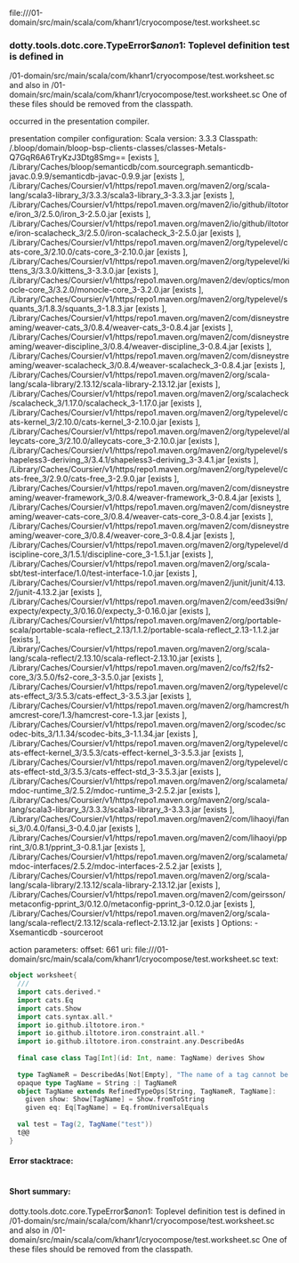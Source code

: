 file://<WORKSPACE>/01-domain/src/main/scala/com/khanr1/cryocompose/test.worksheet.sc
### dotty.tools.dotc.core.TypeError$$anon$1: Toplevel definition test is defined in
  <WORKSPACE>/01-domain/src/main/scala/com/khanr1/cryocompose/test.worksheet.sc
and also in
  <WORKSPACE>/01-domain/src/main/scala/com/khanr1/cryocompose/test.worksheet.sc
One of these files should be removed from the classpath.

occurred in the presentation compiler.

presentation compiler configuration:
Scala version: 3.3.3
Classpath:
<WORKSPACE>/.bloop/domain/bloop-bsp-clients-classes/classes-Metals-Q7GqR6A6TryKzJ3Dtg8Smg== [exists ], <HOME>/Library/Caches/bloop/semanticdb/com.sourcegraph.semanticdb-javac.0.9.9/semanticdb-javac-0.9.9.jar [exists ], <HOME>/Library/Caches/Coursier/v1/https/repo1.maven.org/maven2/org/scala-lang/scala3-library_3/3.3.3/scala3-library_3-3.3.3.jar [exists ], <HOME>/Library/Caches/Coursier/v1/https/repo1.maven.org/maven2/io/github/iltotore/iron_3/2.5.0/iron_3-2.5.0.jar [exists ], <HOME>/Library/Caches/Coursier/v1/https/repo1.maven.org/maven2/io/github/iltotore/iron-scalacheck_3/2.5.0/iron-scalacheck_3-2.5.0.jar [exists ], <HOME>/Library/Caches/Coursier/v1/https/repo1.maven.org/maven2/org/typelevel/cats-core_3/2.10.0/cats-core_3-2.10.0.jar [exists ], <HOME>/Library/Caches/Coursier/v1/https/repo1.maven.org/maven2/org/typelevel/kittens_3/3.3.0/kittens_3-3.3.0.jar [exists ], <HOME>/Library/Caches/Coursier/v1/https/repo1.maven.org/maven2/dev/optics/monocle-core_3/3.2.0/monocle-core_3-3.2.0.jar [exists ], <HOME>/Library/Caches/Coursier/v1/https/repo1.maven.org/maven2/org/typelevel/squants_3/1.8.3/squants_3-1.8.3.jar [exists ], <HOME>/Library/Caches/Coursier/v1/https/repo1.maven.org/maven2/com/disneystreaming/weaver-cats_3/0.8.4/weaver-cats_3-0.8.4.jar [exists ], <HOME>/Library/Caches/Coursier/v1/https/repo1.maven.org/maven2/com/disneystreaming/weaver-discipline_3/0.8.4/weaver-discipline_3-0.8.4.jar [exists ], <HOME>/Library/Caches/Coursier/v1/https/repo1.maven.org/maven2/com/disneystreaming/weaver-scalacheck_3/0.8.4/weaver-scalacheck_3-0.8.4.jar [exists ], <HOME>/Library/Caches/Coursier/v1/https/repo1.maven.org/maven2/org/scala-lang/scala-library/2.13.12/scala-library-2.13.12.jar [exists ], <HOME>/Library/Caches/Coursier/v1/https/repo1.maven.org/maven2/org/scalacheck/scalacheck_3/1.17.0/scalacheck_3-1.17.0.jar [exists ], <HOME>/Library/Caches/Coursier/v1/https/repo1.maven.org/maven2/org/typelevel/cats-kernel_3/2.10.0/cats-kernel_3-2.10.0.jar [exists ], <HOME>/Library/Caches/Coursier/v1/https/repo1.maven.org/maven2/org/typelevel/alleycats-core_3/2.10.0/alleycats-core_3-2.10.0.jar [exists ], <HOME>/Library/Caches/Coursier/v1/https/repo1.maven.org/maven2/org/typelevel/shapeless3-deriving_3/3.4.1/shapeless3-deriving_3-3.4.1.jar [exists ], <HOME>/Library/Caches/Coursier/v1/https/repo1.maven.org/maven2/org/typelevel/cats-free_3/2.9.0/cats-free_3-2.9.0.jar [exists ], <HOME>/Library/Caches/Coursier/v1/https/repo1.maven.org/maven2/com/disneystreaming/weaver-framework_3/0.8.4/weaver-framework_3-0.8.4.jar [exists ], <HOME>/Library/Caches/Coursier/v1/https/repo1.maven.org/maven2/com/disneystreaming/weaver-cats-core_3/0.8.4/weaver-cats-core_3-0.8.4.jar [exists ], <HOME>/Library/Caches/Coursier/v1/https/repo1.maven.org/maven2/com/disneystreaming/weaver-core_3/0.8.4/weaver-core_3-0.8.4.jar [exists ], <HOME>/Library/Caches/Coursier/v1/https/repo1.maven.org/maven2/org/typelevel/discipline-core_3/1.5.1/discipline-core_3-1.5.1.jar [exists ], <HOME>/Library/Caches/Coursier/v1/https/repo1.maven.org/maven2/org/scala-sbt/test-interface/1.0/test-interface-1.0.jar [exists ], <HOME>/Library/Caches/Coursier/v1/https/repo1.maven.org/maven2/junit/junit/4.13.2/junit-4.13.2.jar [exists ], <HOME>/Library/Caches/Coursier/v1/https/repo1.maven.org/maven2/com/eed3si9n/expecty/expecty_3/0.16.0/expecty_3-0.16.0.jar [exists ], <HOME>/Library/Caches/Coursier/v1/https/repo1.maven.org/maven2/org/portable-scala/portable-scala-reflect_2.13/1.1.2/portable-scala-reflect_2.13-1.1.2.jar [exists ], <HOME>/Library/Caches/Coursier/v1/https/repo1.maven.org/maven2/org/scala-lang/scala-reflect/2.13.10/scala-reflect-2.13.10.jar [exists ], <HOME>/Library/Caches/Coursier/v1/https/repo1.maven.org/maven2/co/fs2/fs2-core_3/3.5.0/fs2-core_3-3.5.0.jar [exists ], <HOME>/Library/Caches/Coursier/v1/https/repo1.maven.org/maven2/org/typelevel/cats-effect_3/3.5.3/cats-effect_3-3.5.3.jar [exists ], <HOME>/Library/Caches/Coursier/v1/https/repo1.maven.org/maven2/org/hamcrest/hamcrest-core/1.3/hamcrest-core-1.3.jar [exists ], <HOME>/Library/Caches/Coursier/v1/https/repo1.maven.org/maven2/org/scodec/scodec-bits_3/1.1.34/scodec-bits_3-1.1.34.jar [exists ], <HOME>/Library/Caches/Coursier/v1/https/repo1.maven.org/maven2/org/typelevel/cats-effect-kernel_3/3.5.3/cats-effect-kernel_3-3.5.3.jar [exists ], <HOME>/Library/Caches/Coursier/v1/https/repo1.maven.org/maven2/org/typelevel/cats-effect-std_3/3.5.3/cats-effect-std_3-3.5.3.jar [exists ], <HOME>/Library/Caches/Coursier/v1/https/repo1.maven.org/maven2/org/scalameta/mdoc-runtime_3/2.5.2/mdoc-runtime_3-2.5.2.jar [exists ], <HOME>/Library/Caches/Coursier/v1/https/repo1.maven.org/maven2/org/scala-lang/scala3-library_3/3.3.3/scala3-library_3-3.3.3.jar [exists ], <HOME>/Library/Caches/Coursier/v1/https/repo1.maven.org/maven2/com/lihaoyi/fansi_3/0.4.0/fansi_3-0.4.0.jar [exists ], <HOME>/Library/Caches/Coursier/v1/https/repo1.maven.org/maven2/com/lihaoyi/pprint_3/0.8.1/pprint_3-0.8.1.jar [exists ], <HOME>/Library/Caches/Coursier/v1/https/repo1.maven.org/maven2/org/scalameta/mdoc-interfaces/2.5.2/mdoc-interfaces-2.5.2.jar [exists ], <HOME>/Library/Caches/Coursier/v1/https/repo1.maven.org/maven2/org/scala-lang/scala-library/2.13.12/scala-library-2.13.12.jar [exists ], <HOME>/Library/Caches/Coursier/v1/https/repo1.maven.org/maven2/com/geirsson/metaconfig-pprint_3/0.12.0/metaconfig-pprint_3-0.12.0.jar [exists ], <HOME>/Library/Caches/Coursier/v1/https/repo1.maven.org/maven2/org/scala-lang/scala-reflect/2.13.12/scala-reflect-2.13.12.jar [exists ]
Options:
-Xsemanticdb -sourceroot <WORKSPACE>


action parameters:
offset: 661
uri: file://<WORKSPACE>/01-domain/src/main/scala/com/khanr1/cryocompose/test.worksheet.sc
text:
```scala
object worksheet{
  ///
  import cats.derived.*
  import cats.Eq
  import cats.Show
  import cats.syntax.all.*
  import io.github.iltotore.iron.*
  import io.github.iltotore.iron.constraint.all.*
  import io.github.iltotore.iron.constraint.any.DescribedAs
  
  final case class Tag[Int](id: Int, name: TagName) derives Show
  
  type TagNameR = DescribedAs[Not[Empty], "The name of a tag cannot be empty"]
  opaque type TagName = String :| TagNameR
  object TagName extends RefinedTypeOps[String, TagNameR, TagName]:
    given show: Show[TagName] = Show.fromToString
    given eq: Eq[TagName] = Eq.fromUniversalEquals
  
  val test = Tag(2, TagName("test"))
  t@@
}
```



#### Error stacktrace:

```

```
#### Short summary: 

dotty.tools.dotc.core.TypeError$$anon$1: Toplevel definition test is defined in
  <WORKSPACE>/01-domain/src/main/scala/com/khanr1/cryocompose/test.worksheet.sc
and also in
  <WORKSPACE>/01-domain/src/main/scala/com/khanr1/cryocompose/test.worksheet.sc
One of these files should be removed from the classpath.